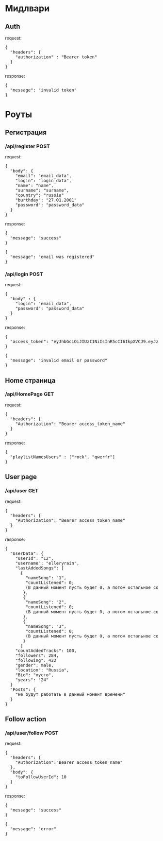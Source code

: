<h1>Мидлвари</h1>
<h2>Auth</h2>
<p>request:</p>
<pre>
{
  "headers": {
    "authorization" : "Bearer token"
  }
}
</pre>
<p>response:</p>
<pre>{
  "message": "invalid token"
}</pre>

<h1>Роуты</h1>
<h2>Регистрация</h2>
<h3>/api/register POST</h3>
<p>request:</p>
<pre>
{
  "body": {
    "email": "email_data",
    "login": "login_data",
    "name": "name",
    "surname": "surname",
    "country": "russia"
    "burthday": "27.01.2001"
    "password": "password_data"
  }
}
</pre>
<p>response:</p>
<pre>
{
  "message": "success"
}
</pre>
<pre>
{
  "message": "email was registered"
}
</pre>

<h3>/api/login POST</h3>
<p>request:</p>
<pre>
{
  "body" : {
    "login": "email_data",
    "password": "password_data"
  }
}
</pre>
<p>response:</p>
<pre>
{
  "access_token": "eyJhbGciOiJIUzI1NiIsInR5cCI6IkpXVCJ9.eyJzdWIiOiIxMjM0NTY3ODkwIiwibmFtZSI6IkpvaG4gRG9lIiwiaWF0IjoxNTE2MjM5MDIyfQ.SflKxwRJSMeKKF2QT4fwpMeJf36POk6yJV_adQssw5c"
}
</pre>
<pre>
{
  "message": "invalid email or password"
}
</pre>

<h2>Home страница</h2>
<h3>/api/HomePage GET</h3>
<p>request:</p>
<pre>{
  "headers": {
    "Authorization": "Bearer access_token_name"
  }
}</pre>
<p>response:</p>
<pre>{
  "playlistNamesUsers" : ["rock", "qwerfr"]
}</pre>

<h2>User page</h2>
<h3>/api/user GET</h3>
<p>request:</p>
<pre>{
  "headers": {
    "Authorization": "Bearer access_token_name"
  }
}</pre>
<p>response:</p>
<pre>{
  "UserData": {
    "userId": "12",
    "username": "elleryrain",
    "lastAddedSongs": [
      {
        "nameSong": "1",
        "countListened": 0;
        (В данный момент пусть будет 0, а потом остальное согласую)
       },
       {
        "nameSong": "2",
        "countListened": 0;
        (В данный момент пусть будет 0, а потом остальное согласую)
       },
       {
        "nameSong": "3",
        "countListened": 0;
        (В данный момент пусть будет 0, а потом остальное согласую)
       }
      ]
    "countAddedTracks": 100,
    "followers": 284,
    "following": 432
    "gender": male,
    "location": "Russia",
    "Bio": "пусто",
    "years": "24"
  }
  "Posts": {
    "Не будут работать в данный момент времени"
  }
}</pre>

<h2>Follow action</h2>
<h3>/api/user/follow POST</h3>
<p>request:</p>
<pre>{
  "headers": {
    "Authorization":"Bearer access_token_name" 
  },
  "body": {
    "toFollowUserId": 10
  }
}</pre>
<p>response:</p>
<pre>{
  "message": "success"
}</pre>
<pre>{
  "message": "error"	
}</pre>
